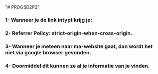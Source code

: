 "# PROGSD2P2" 

### 1- Wanneer je de link intypt krijg je:
### 2- Referrer Policy: strict-origin-when-cross-origin.
### 3- Wanneer je meteen naar ma-website gaat, dan wordt het niet via google browser gevonden.
### 4- Doormiddel dit kunnen ze al je informatie van je vinden.